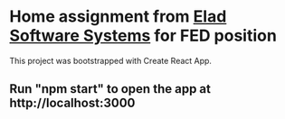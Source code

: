 # Home assignment from  [Elad Software Systems](https://www.eladsoft.com/) for FED position

This project was bootstrapped with Create React App.

## Run "npm start" to open the app at  http://localhost:3000 